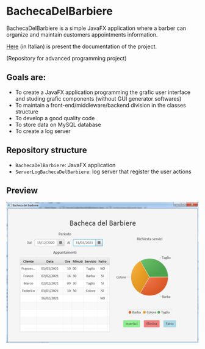 # BachecaDelBarbiere

BachecaDelBarbiere is a simple JavaFX application where a barber can organize and maintain customers appointments information.

[Here](documentazione.pdf) (in Italian) is present the documentation of the project.

(Repository for advanced programming project)

## Goals are:
- To create a JavaFX application programming the grafic user interface and studing grafic components (without GUI generator softwares)
- To maintain a front-end/middleware/backend division in the classes structure
- To develop a good quality code
- To store data on MySQL database
- To create a log server

## Repository structure
 - `BachecaDelBarbiere`: JavaFX application
 - `ServerLogBachecaDelBarbiere`: log server that register the user actions

## Preview
<p align="center">
  <img src="preview.png" alt="preview" width="600px"/> 
</p>

